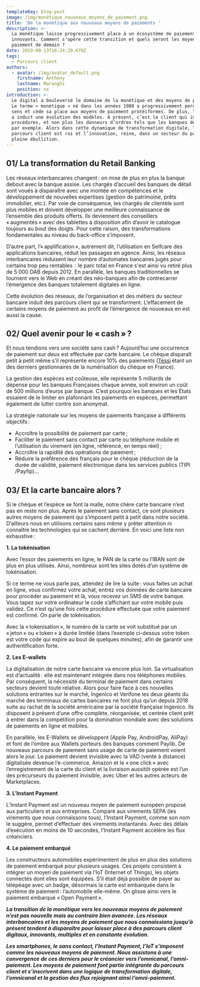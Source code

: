 ```yaml
---
templateKey: blog-post
image: /img/monétique_nouveaux_moyens_de_paiement.png
title: 'De la monétique aux nouveaux moyens de paiements '
description: >-
  La monétique laisse progressivement place à un écosystème de paiements
  innovants. Comment s'opère cette transition et quels seront les moyens de
  paiement de demain ?
date: 2019-09-13T16:24:29.670Z
tags:
  - Parcours client
authors:
  - avatar: /img/avatar_default.png
    firstname: Anthony
    lastname: Maranghi
    position: xx
introduction: >-
  Le digital a bouleversé le domaine de la monétique et des moyens de paiement.
  Le terme « monétique » né dans les années 1980 a progressivement perdu de son
  sens et cède sa place aux moyens de paiement protéiformes. De plus, le digital
  a induit une évolution des modèles. A présent, c’est le client qui impose les
  procédures, et non plus les donneurs d’ordres tels que les banques de détail
  par exemple. Alors dans cette dynamique de transformation digitale, le
  parcours client est roi et l’innovation, reine, dans un secteur du paiement en
  pleine ébullition.
---
```

## 01/ La transformation du Retail Banking

Les réseaux interbancaires changent : on mixe de plus en plus la banque debout avec la banque assise. Les chargés d’accueil des banques de détail sont voués à disparaître avec une montée en compétences et le développement de nouvelles expertises (gestion de patrimoine, prêts immobilier, etc.). Par voie de conséquence, les chargés de clientèle sont plus mobiles et doivent développer une meilleure connaissance de l’ensemble des produits offerts. Ils deviennent des conseillers « augmentés » avec des tablettes à disposition afin d’avoir le catalogue toujours au bout des doigts. Pour cette raison, des transformations fondamentales au niveau du back-office s’imposent.

D’autre part, l’« applification », autrement dit, l’utilisation en Selfcare des applications bancaires, réduit les passages en agence. Ainsi, les réseaux interbancaires réduisent leur nombre d’automates bancaires jugés pour certains trop peu rentables  : le parc total en France s'est ainsi vu retiré plus de 5 000 DAB depuis 2012. En parallèle, les banques traditionnelles se tournent vers le Web en créant des néo-banques afin de contrecarrer l’émergence des banques totalement digitales en ligne.

Cette évolution des réseaux, de l’organisation et des métiers du secteur bancaire induit des parcours client qui se transforment. L’effacement de certains moyens de paiement au profit de l’émergence de nouveaux en est aussi la cause.

## 02/ Quel avenir pour le « cash » ?

Et nous tendions vers une société sans cash ? Aujourd’hui une occurrence de paiement sur deux est effectuée par carte bancaire. Le chèque disparaît petit à petit même s’il représente encore 10% des paiements ([Tessi](www.tessi.eu) étant un des derniers gestionnaires de la numérisation du chèque en France).

La gestion des espèces est coûteuse, elle représente 5 milliards de dépense pour les banques Françaises chaque année, soit environ un coût de 500 millions d’euros par banque. C’est pourquoi les banques et les États essaient de le limiter en plafonnant les paiements en espèces, permettant également de lutter contre son anonymat.

La stratégie nationale sur les moyens de paiements française a différents objectifs :

* Accroître la possibilité de paiement par carte ;
* Faciliter le paiement sans contact par carte ou téléphone mobile et l’utilisation du virement (en ligne, référencé, en temps réel) ;
* Accroître la rapidité des opérations de paiement ;
* Réduire la préférence des français pour le chèque (réduction de la durée de validité, paiement électronique dans les services publics (TIPI /Payfip)…

## 03/ Et la carte bancaire alors ?

Si le chèque et l’espèce se font la malle, notre chère carte bancaire n’est pas en reste non plus. Après le paiement sans contact, ce sont plusieurs autres moyens de paiement qui s’imposent petit à petit dans notre société. D’ailleurs nous en utilisons certains sans même y prêter attention ni connaître les technologies qui se cachent derrière. En voici une liste non exhaustive :

**1. La tokénisation**

Avec l’essor des paiements en ligne, le PAN de la carte ou l’IBAN sont de plus en plus utilisés. Ainsi, nombreux sont les sites dotés d’un système de tokénisation.

Si ce terme ne vous parle pas, attendez de lire la suite : vous faites un achat en ligne, vous confirmez votre achat, entrez vos données de carte bancaire pour procéder au paiement et là, vous recevez un SMS de votre banque. Vous tapez sur votre ordinateur le code s’affichant sur votre mobile puis validez. Ce n’est qu’une fois cette procédure effectuée que votre paiement est confirmé. On parle de tokénisation.

Avec la « tokenisation », le numéro de la carte se voit substitué par un « jeton » ou « token » à durée limitée (dans l’exemple ci-dessus votre token est votre code qui expire au bout de quelques minutes), afin de garantir une authentification forte.

**2. Les E-wallets**

La digitalisation de notre carte bancaire va encore plus loin. Sa virtualisation est d’actualité : elle est maintenant intégrée dans nos téléphones mobiles. Par conséquent, la nécessité du terminal de paiement dans certains secteurs devient toute relative. Alors pour faire face à ces nouvelles solutions entrantes sur le marché, Ingenico et Verifone les deux géants du marché des terminaux de cartes bancaires ne font plus qu’un depuis 2018 suite au rachat de la société américaine par la société française Ingenico. Ils disposent à présent d’une offre complète, réorganisée, et centrée client prêt à entrer dans la compétition pour la domination mondiale avec des solutions de paiements en ligne et mobiles.

En parallèle, les E-Wallets se développent (Apple Pay, AndroidPay, AliPay) et font de l’ombre aux Wallets porteurs des banques comment Paylib. De nouveaux parcours de paiement sans usage de carte de paiement voient alors le jour. Le paiement devient invisible avec la VAD (vente à distance) digitalisée devenue l’e-commerce. Amazon et le « one click » avec l’enregistrement de la carte du client et la livraison aussitôt opérée est l’un des précurseurs du paiement invisible, avec Uber et les autres acteurs de Marketplaces.

**3. L’Instant Payment**

L’Instant Payment est un nouveau moyen de paiement européen proposé aux particuliers et aux entreprises. Comparé aux virements SEPA (les virements que nous connaissons tous), l’Instant Payment, comme son nom le suggère, permet d’effectuer des virements instantanés. Avec des délais d’exécution en moins de 10 secondes, l’Instant Payment accélère les flux créanciers.

**4. Le paiement embarqué**

Les constructeurs automobiles expérimentent de plus en plus des solutions de paiement embarqué pour plusieurs usages. Ces projets consistent à intégrer un moyen de paiement via l’IoT (Internet of Things), les objets connectés dont elles sont équipées. S’il était déjà possible de payer au télépéage avec un badge, désormais la carte est embarquée dans le système de paiement : l’automobile elle-même. On glisse ainsi vers le paiement embarqué « Open Payment ».

_**La transition de la monétique vers les nouveaux moyens de paiement n’est pas nouvelle mais au contraire bien avancée. Les réseaux interbancaires et les moyens de paiement que nous connaissions jusqu’à présent tendent à disparaître pour laisser place à des parcours client digitaux, innovants, multiples et en constante évolution.**_

_**Les smartphones, le sans contact, l’Instant Payment, l’IoT s’imposent comme les nouveaux moyens de paiement. Nous assistons à une convergence de ces derniers pour le créancier vers l’omnicanal, l’omni-paiement. Les moyens de paiement font partie intégrante du parcours client et s’inscrivent dans une logique de transformation digitale, l’omnicanal et la gestion des flux rejoignant ainsi l’omni-paiement.**_
